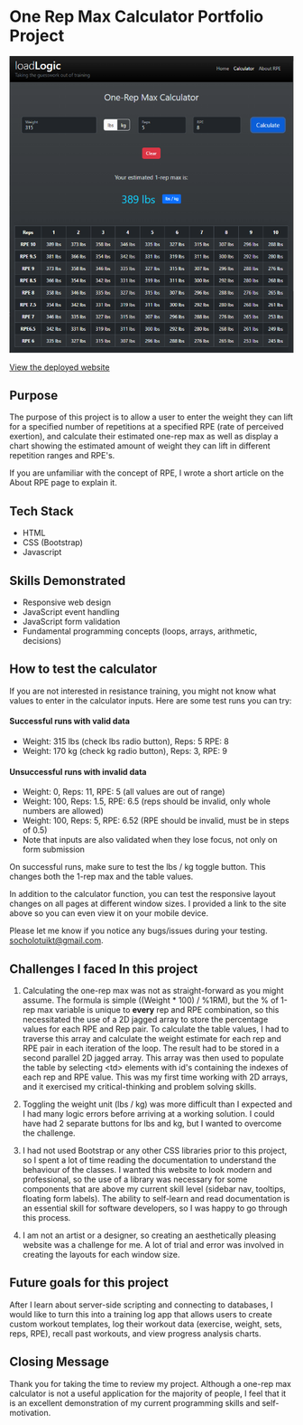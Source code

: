 # One Rep Max Calculator Portfolio Project

![Calculator page screenshot](./screenshots/calculator-page-md.png)

 [View the deployed website](https://65d7efbf7551276fb0911444--loadlogic.netlify.app/)

## Purpose

The purpose of this project is to allow a user to enter the weight they can lift for a specified number of repetitions at a specified RPE (rate of perceived exertion), and calculate their estimated one-rep max as well as display a chart showing the estimated amount of weight they can lift in different repetition ranges and RPE's. 

If you are unfamiliar with the concept of RPE, I wrote a short article on the About RPE page to explain it.

## Tech Stack

- HTML
- CSS (Bootstrap)
- Javascript

## Skills Demonstrated

- Responsive web design
- JavaScript event handling
- JavaScript form validation
- Fundamental programming concepts (loops, arrays, arithmetic, decisions)

## How to test the calculator

If you are not interested in resistance training, you might not know what values to enter in the calculator inputs. Here are some test runs you can try:

#### Successful runs with valid data

- Weight: 315 lbs (check lbs radio button), Reps: 5 RPE: 8 
- Weight: 170 kg (check kg radio button), Reps: 3, RPE: 9

#### Unsuccessful runs with invalid data

- Weight: 0, Reps: 11, RPE: 5 (all values are out of range)
- Weight: 100, Reps: 1.5, RPE: 6.5 (reps should be invalid, only whole numbers are allowed)
- Weight: 100, Reps: 5, RPE: 6.52 (RPE should be invalid, must be in steps of 0.5)
- Note that inputs are also validated when they lose focus, not only on form submission

On successful runs, make sure to test the lbs / kg toggle button. This changes both the 1-rep max and the table values.

In addition to the calculator function, you can test the responsive layout changes on all pages at different window sizes. I provided a link to the site above so you can even view it on your mobile device.

Please let me know if you notice any bugs/issues during your testing. <socholotuikt@gmail.com>.

## Challenges I faced In this project

1. Calculating the one-rep max was not as straight-forward as you might assume. The formula is simple ((Weight * 100) / %1RM), but the % of 1-rep max variable is unique to **every** rep and RPE combination, so this necessitated the use of a 2D jagged array to store the percentage values for each RPE and Rep pair. To calculate the table values, I had to traverse this array and calculate the weight estimate for each rep and RPE pair in each iteration of the loop. The result had to be stored in a second parallel 2D jagged array. This array was then used to populate the table by selecting \<td> elements with id's containing the indexes of each rep and RPE value. This was my first time working with 2D arrays, and it exercised my critical-thinking and problem solving skills.

2. Toggling the weight unit (lbs / kg) was more difficult than I expected and I had many logic errors before arriving at a working solution. I could have had 2 separate buttons for lbs and kg, but I wanted to overcome the challenge.

3. I had not used Bootstrap or any other CSS libraries prior to this project, so I spent a lot of time reading the documentation to understand the behaviour of the classes. I wanted this website to look modern and professional, so the use of a library was necessary for some components that are above my current skill level (sidebar nav, tooltips, floating form labels). The ability to self-learn and read documentation is an essential skill for software developers, so I was happy to go through this process.

4. I am not an artist or a designer, so creating an aesthetically pleasing website was a challenge for me. A lot of trial and error was involved in creating the layouts for each window size. 

## Future goals for this project

After I learn about server-side scripting and connecting to databases, I would like to turn this into a training log app that allows users to create custom workout templates, log their workout data (exercise, weight, sets, reps, RPE), recall past workouts, and view progress analysis charts. 

## Closing Message

Thank you for taking the time to review my project. Although a one-rep max calculator is not a useful application for the majority of people, I feel that it is an excellent demonstration of my current programming skills and self-motivation. 
